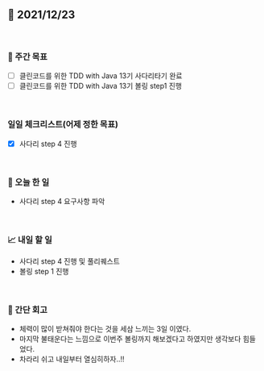 ## 📅 2021/12/23

<br/>

### 🏹 주간 목표

- [ ] 클린코드를 위한 TDD with Java 13기 사다리타기 완료
- [ ] 클린코드를 위한 TDD with Java 13기 볼링 step1 진행

<br/>

### 일일 체크리스트(어제 정한 목표)

- [x] 사다리 step 4 진행

<br/>

### 💯 오늘 한 일
  
- 사다리 step 4 요구사항 파악

<br/>

### 📈 내일 할 일

- 사다리 step 4 진행 및 풀리퀘스트
- 볼링 step 1 진행


<br/>

### 🧐 간단 회고

- 체력이 많이 받쳐줘야 한다는 것을 세삼 느끼는 3일 이였다.
- 마지막 불태운다는 느낌으로 이번주 볼링까지 해보겠다고 하였지만 생각보다 힘들었다.
- 차라리 쉬고 내일부터 열심히하자..!!
  

  